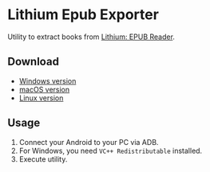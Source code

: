 # Lithium Epub Exporter

Utility to extract books
from [Lithium: EPUB Reader](https://play.google.com/store/apps/details?id=com.faultexception.reader).

## Download

* [Windows version](https://github.com/demidko/lithium-epub-exporter/releases/download/2022-04-16/win-lithium-epub-exporter.exe)
* [macOS version](https://github.com/demidko/lithium-epub-exporter/releases/download/2022-04-16/mac-lithium-epub-exporter)
* [Linux version](https://github.com/demidko/lithium-epub-exporter/releases/download/2022-04-16/linux-lithium-epub-exporter)

## Usage

1. Connect your Android to your PC via ADB.
2. For Windows, you need `VC++ Redistributable` installed.
3. Execute utility.

